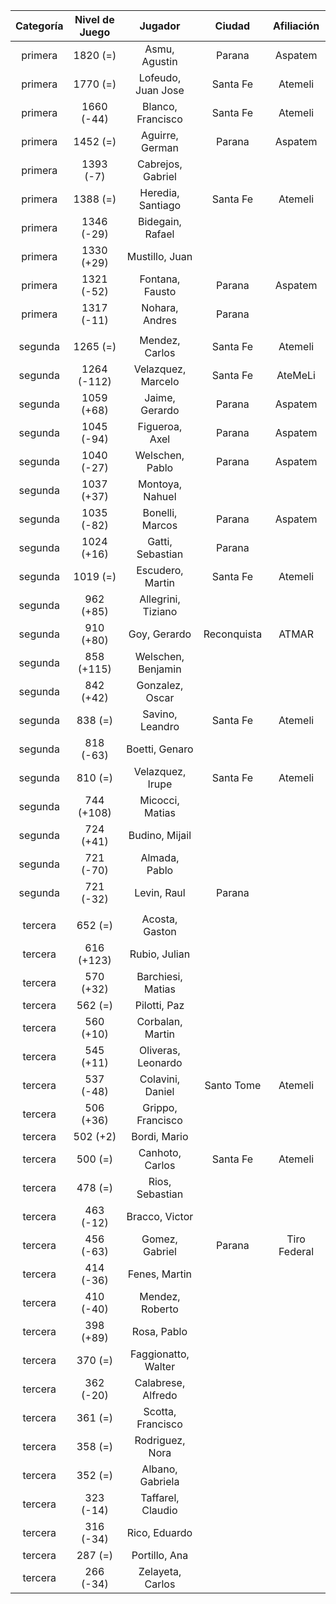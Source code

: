 |  Categoría  |  Nivel de Juego  |       Jugador       |   Ciudad    |  Afiliación  |
|:-----------:|:----------------:|:-------------------:|:-----------:|:------------:|
|   primera   |     1820 (=)     |    Asmu, Agustin    |   Parana    |   Aspatem    |
|   primera   |     1770 (=)     | Lofeudo, Juan Jose  |  Santa Fe   |   Atemeli    |
|   primera   |    1660 (-44)    |  Blanco, Francisco  |  Santa Fe   |   Atemeli    |
|   primera   |     1452 (=)     |   Aguirre, German   |   Parana    |   Aspatem    |
|   primera   |    1393 (-7)     |  Cabrejos, Gabriel  |             |              |
|   primera   |     1388 (=)     |  Heredia, Santiago  |  Santa Fe   |   Atemeli    |
|   primera   |    1346 (-29)    |  Bidegain, Rafael   |             |              |
|   primera   |    1330 (+29)    |   Mustillo, Juan    |             |              |
|   primera   |    1321 (-52)    |   Fontana, Fausto   |   Parana    |   Aspatem    |
|   primera   |    1317 (-11)    |   Nohara, Andres    |   Parana    |              |
|             |                  |                     |             |              |
|   segunda   |     1265 (=)     |   Mendez, Carlos    |  Santa Fe   |   Atemeli    |
|   segunda   |   1264 (-112)    | Velazquez, Marcelo  |  Santa Fe   |   AteMeLi    |
|   segunda   |    1059 (+68)    |   Jaime, Gerardo    |   Parana    |   Aspatem    |
|   segunda   |    1045 (-94)    |   Figueroa, Axel    |   Parana    |   Aspatem    |
|   segunda   |    1040 (-27)    |   Welschen, Pablo   |   Parana    |   Aspatem    |
|   segunda   |    1037 (+37)    |   Montoya, Nahuel   |             |              |
|   segunda   |    1035 (-82)    |   Bonelli, Marcos   |   Parana    |   Aspatem    |
|   segunda   |    1024 (+16)    |  Gatti, Sebastian   |   Parana    |              |
|   segunda   |     1019 (=)     |  Escudero, Martin   |  Santa Fe   |   Atemeli    |
|   segunda   |    962 (+85)     | Allegrini, Tiziano  |             |              |
|   segunda   |    910 (+80)     |    Goy, Gerardo     | Reconquista |    ATMAR     |
|   segunda   |    858 (+115)    | Welschen, Benjamin  |             |              |
|   segunda   |    842 (+42)     |   Gonzalez, Oscar   |             |              |
|   segunda   |     838 (=)      |   Savino, Leandro   |  Santa Fe   |   Atemeli    |
|   segunda   |    818 (-63)     |   Boetti, Genaro    |             |              |
|   segunda   |     810 (=)      |  Velazquez, Irupe   |  Santa Fe   |   Atemeli    |
|   segunda   |    744 (+108)    |   Micocci, Matias   |             |              |
|   segunda   |    724 (+41)     |   Budino, Mijail    |             |              |
|   segunda   |    721 (-70)     |    Almada, Pablo    |             |              |
|   segunda   |    721 (-32)     |     Levin, Raul     |   Parana    |              |
|             |                  |                     |             |              |
|   tercera   |     652 (=)      |   Acosta, Gaston    |             |              |
|   tercera   |    616 (+123)    |    Rubio, Julian    |             |              |
|   tercera   |    570 (+32)     |  Barchiesi, Matias  |             |              |
|   tercera   |     562 (=)      |    Pilotti, Paz     |             |              |
|   tercera   |    560 (+10)     |  Corbalan, Martin   |             |              |
|   tercera   |    545 (+11)     | Oliveras, Leonardo  |             |              |
|   tercera   |    537 (-48)     |  Colavini, Daniel   | Santo Tome  |   Atemeli    |
|   tercera   |    506 (+36)     |  Grippo, Francisco  |             |              |
|   tercera   |     502 (+2)     |    Bordi, Mario     |             |              |
|   tercera   |     500 (=)      |   Canhoto, Carlos   |  Santa Fe   |   Atemeli    |
|   tercera   |     478 (=)      |   Rios, Sebastian   |             |              |
|   tercera   |    463 (-12)     |   Bracco, Victor    |             |              |
|   tercera   |    456 (-63)     |   Gomez, Gabriel    |   Parana    | Tiro Federal |
|   tercera   |    414 (-36)     |    Fenes, Martin    |             |              |
|   tercera   |    410 (-40)     |   Mendez, Roberto   |             |              |
|   tercera   |    398 (+89)     |     Rosa, Pablo     |             |              |
|   tercera   |     370 (=)      | Faggionatto, Walter |             |              |
|   tercera   |    362 (-20)     | Calabrese, Alfredo  |             |              |
|   tercera   |     361 (=)      |  Scotta, Francisco  |             |              |
|   tercera   |     358 (=)      |   Rodriguez, Nora   |             |              |
|   tercera   |     352 (=)      |  Albano, Gabriela   |             |              |
|   tercera   |    323 (-14)     |  Taffarel, Claudio  |             |              |
|   tercera   |    316 (-34)     |    Rico, Eduardo    |             |              |
|   tercera   |     287 (=)      |    Portillo, Ana    |             |              |
|   tercera   |    266 (-34)     |  Zelayeta, Carlos   |             |              |